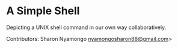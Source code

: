 # A Simple Shell
Depicting a UNIX shell command in our own way collaboratively.

Contributors:
Sharon Nyamongo <nyamongosharon88@gmail.com>>
